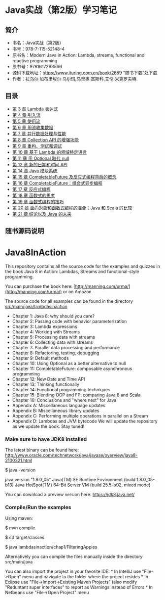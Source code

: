 # Java实战（第2版）学习笔记

## 简介
- 书名：Java实战（第2版）
- 书号：978-7-115-52148-4
- 原书名：Modern Java in Action: Lambda, streams, functional and reactive programming
- 原书号：9781617293566
- 源码下载地址：https://www.ituring.com.cn/book/2659 "随书下载"处下载
- 作者：拉乌尔·加布里埃尔·乌尔玛,马里奥·富斯科,艾伦·米克罗夫特. 

## 目录
- [第 3 章 Lambda 表达式](chap03.md)
- [第 4 章 引入流](chap04.md)
- [第 5 章 使用流](chap05.md)
- [第 6 章 用流收集数据](chap06.md)
- [第 7 章 并行数据处理与性能](chap07.md)
- [第 8 章 Collection API 的增强功能](chap08.md)
- [第 9 章 重构、测试和调试](chap09.md)
- [第 10 章 基于 Lambda 的领域特定语言](chap010.md)
- [第 11 章 用 Optional 取代 null](chap11.md)
- [第 12 章 新的日期和时间 API](chap12.md)
- [第 14 章 Java 模块系统](chap14.md)
- [第 15 章 CompletableFuture 及反应式编程背后的概念](chap15.md)
- [第 16 章 CompletableFuture：组合式异步编程](chap16.md)
- [第 17 章 反应式编程](chap17.md)
- [第 18 章 函数式的思考](chap18.md)
- [第 19 章 函数式编程的技巧](chap19.md)
- [第 20 章 面向对象和函数式编程的混合：Java 和 Scala 的比较](chap20.md)
- [第 21 章 结论以及 Java 的未来](chap21.md)

## 随书源码说明
Java8InAction
===============

This repository contains all the source code for the examples and quizzes in the book Java 8 in Action: Lambdas, Streams and functional-style programming.

You can purchase the book here: [http://manning.com/urma/](http://manning.com/urma/) or on Amazon

The source code for all examples can be found in the directory [src/main/java/lambdasinaction](https://github.com/java8/Java8InAction/tree/master/src/main/java/lambdasinaction)

* Chapter 1: Java 8: why should you care?
* Chapter 2: Passing code with behavior parameterization
* Chapter 3: Lambda expressions
* Chapter 4: Working with Streams
* Chapter 5: Processing data with streams
* Chapter 6: Collecting data with streams
* Chapter 7: Parallel data processing and performance
* Chapter 8: Refactoring, testing, debugging
* Chapter 9: Default methods
* Chapter 10: Using Optional as a better alternative to null
* Chapter 11: CompletableFuture: composable asynchronous programming
* Chapter 12: New Date and Time API
* Chapter 13: Thinking functionally
* Chapter 14: Functional programming techniques
* Chapter 15: Blending OOP and FP: comparing Java 8 and Scala
* Chapter 16: Conclusions and "where next" for Java
* Appendix A: Miscellaneous language updates
* Appendix B: Miscellaneous library updates
* Appendix C: Performing multiple operations in parallel on a Stream
* Appendix D: Lambdas and JVM bytecode
We will update the repository as we update the book. Stay tuned!

### Make sure to have JDK8 installed
The latest binary can be found here: http://www.oracle.com/technetwork/java/javase/overview/java8-2100321.html

$ java -version

java version "1.8.0_05"
Java(TM) SE Runtime Environment (build 1.8.0_05-b13)
Java HotSpot(TM) 64-Bit Server VM (build 25.5-b02, mixed mode)


You can download a preview version here: https://jdk8.java.net/

### Compile/Run the examples
Using maven:

$ mvn compile

$ cd target/classes

$ java lambdasinaction/chap1/FilteringApples


Alternatively you can compile the files manually inside the directory src/main/java

You can also import the project in your favorite IDE:
    * In IntelliJ use "File->Open" menu and navigate to the folder where the project resides
    * In Eclipse use "File->Import->Existing Maven Projects" (also modify "Reduntant super interfaces" to report as Warnings instead of Errors
    * In Netbeans use "File->Open Project" menu